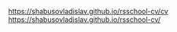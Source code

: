 https://shabusovladislav.github.io/rsschool-cv/cv  
https://shabusovladislav.github.io/rsschool-cv/
